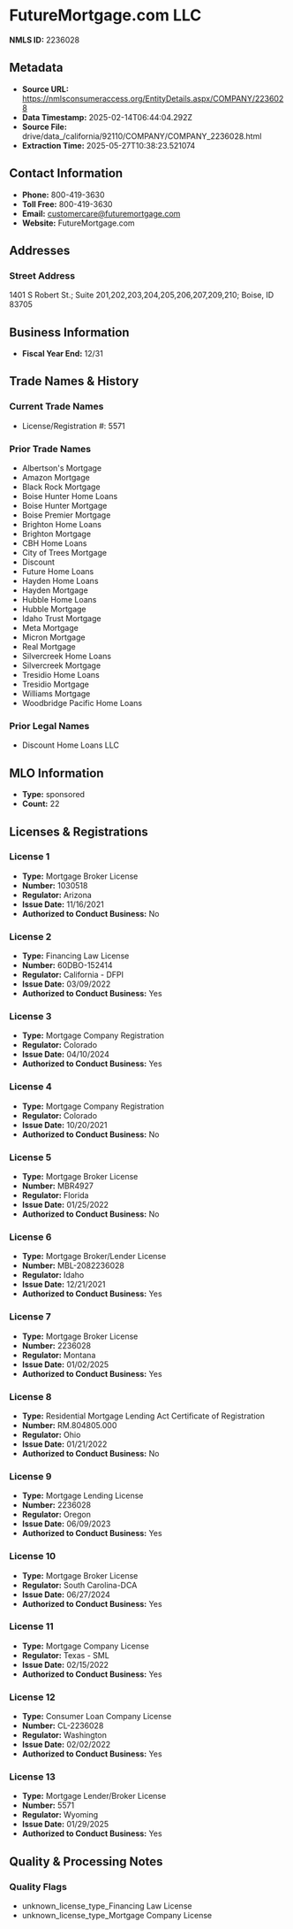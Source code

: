 # FutureMortgage.com LLC

**NMLS ID:** 2236028

## Metadata
- **Source URL:** https://nmlsconsumeraccess.org/EntityDetails.aspx/COMPANY/2236028
- **Data Timestamp:** 2025-02-14T06:44:04.292Z
- **Source File:** drive/data_/california/92110/COMPANY/COMPANY_2236028.html
- **Extraction Time:** 2025-05-27T10:38:23.521074

## Contact Information
- **Phone:** 800-419-3630
- **Toll Free:** 800-419-3630
- **Email:** customercare@futuremortgage.com
- **Website:** FutureMortgage.com

## Addresses
### Street Address
1401 S Robert St.; Suite 201,202,203,204,205,206,207,209,210; Boise, ID 83705

## Business Information
- **Fiscal Year End:** 12/31

## Trade Names & History
### Current Trade Names
- License/Registration #: 5571

### Prior Trade Names
- Albertson's Mortgage
- Amazon Mortgage
- Black Rock Mortgage
- Boise Hunter Home Loans
- Boise Hunter Mortgage
- Boise Premier Mortgage
- Brighton Home Loans
- Brighton Mortgage
- CBH Home Loans
- City of Trees Mortgage
- Discount
- Future Home Loans
- Hayden Home Loans
- Hayden Mortgage
- Hubble Home Loans
- Hubble Mortgage
- Idaho Trust Mortgage
- Meta Mortgage
- Micron Mortgage
- Real Mortgage
- Silvercreek Home Loans
- Silvercreek Mortgage
- Tresidio Home Loans
- Tresidio Mortgage
- Williams Mortgage
- Woodbridge Pacific Home Loans

### Prior Legal Names
- Discount Home Loans LLC

## MLO Information
- **Type:** sponsored
- **Count:** 22

## Licenses & Registrations

### License 1
- **Type:** Mortgage Broker License
- **Number:** 1030518
- **Regulator:** Arizona
- **Issue Date:** 11/16/2021
- **Authorized to Conduct Business:** No

### License 2
- **Type:** Financing Law License
- **Number:** 60DBO-152414
- **Regulator:** California - DFPI
- **Issue Date:** 03/09/2022
- **Authorized to Conduct Business:** Yes

### License 3
- **Type:** Mortgage Company Registration
- **Regulator:** Colorado
- **Issue Date:** 04/10/2024
- **Authorized to Conduct Business:** Yes

### License 4
- **Type:** Mortgage Company Registration
- **Regulator:** Colorado
- **Issue Date:** 10/20/2021
- **Authorized to Conduct Business:** No

### License 5
- **Type:** Mortgage Broker License
- **Number:** MBR4927
- **Regulator:** Florida
- **Issue Date:** 01/25/2022
- **Authorized to Conduct Business:** No

### License 6
- **Type:** Mortgage Broker/Lender License
- **Number:** MBL-2082236028
- **Regulator:** Idaho
- **Issue Date:** 12/21/2021
- **Authorized to Conduct Business:** Yes

### License 7
- **Type:** Mortgage Broker License
- **Number:** 2236028
- **Regulator:** Montana
- **Issue Date:** 01/02/2025
- **Authorized to Conduct Business:** Yes

### License 8
- **Type:** Residential Mortgage Lending Act Certificate of Registration
- **Number:** RM.804805.000
- **Regulator:** Ohio
- **Issue Date:** 01/21/2022
- **Authorized to Conduct Business:** No

### License 9
- **Type:** Mortgage Lending License
- **Number:** 2236028
- **Regulator:** Oregon
- **Issue Date:** 06/09/2023
- **Authorized to Conduct Business:** Yes

### License 10
- **Type:** Mortgage Broker License
- **Regulator:** South Carolina-DCA
- **Issue Date:** 06/27/2024
- **Authorized to Conduct Business:** Yes

### License 11
- **Type:** Mortgage Company License
- **Regulator:** Texas - SML
- **Issue Date:** 02/15/2022
- **Authorized to Conduct Business:** Yes

### License 12
- **Type:** Consumer Loan Company License
- **Number:** CL-2236028
- **Regulator:** Washington
- **Issue Date:** 02/02/2022
- **Authorized to Conduct Business:** Yes

### License 13
- **Type:** Mortgage Lender/Broker License
- **Number:** 5571
- **Regulator:** Wyoming
- **Issue Date:** 01/29/2025
- **Authorized to Conduct Business:** Yes

## Quality & Processing Notes
### Quality Flags
- unknown_license_type_Financing Law License
- unknown_license_type_Mortgage Company License
